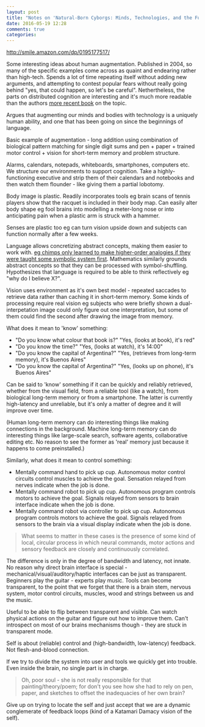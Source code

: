 ```yaml
---
layout: post
title: "Notes on 'Natural-Born Cyborgs: Minds, Technologies, and the Future of Human Intelligence'"
date: 2016-05-19 12:28
comments: true
categories: 
---
```


<http://smile.amazon.com/dp/0195177517/>

Some interesting ideas about human augmentation. Published in 2004, so many of the specific examples come across as quaint and endearing rather than high-tech. Spends a lot of time repeating itself without adding new arguments, and attempting to contest popular fears without really going behind "yes, that could happen, so let's be careful". Nethertheless, the parts on distributed cognition are interesting and it's much more readable than the authors [more recent book](http://smile.amazon.com/Supersizing-Mind-Embodiment-Cognitive-Philosophy/dp/0199773688/ref=asap_bc?ie=UTF8) on the topic. 

Argues that augmenting our minds and bodies with technology is a uniquely human ability, and one that has been going on since the beginnings of language. 

Basic example of augmentation - long addition using combination of biological pattern matching for single digit sums and pen + paper + trained motor control + vision for short-term memory and problem structure.

Alarms, calendars, notepads, whiteboards, smartphones, computers etc. We structure our environments to support cognition. Take a highly-functioning executive and strip them of their calendars and notebooks and then watch them flounder - like giving them a partial lobotomy. 

Body image is plastic. Readily incorporates tools eg brain scans of tennis players show that the racquet is included in their body map. Can easily alter body shape eg fool brains into modelling a meter-long nose or into anticipating pain when a plastic arm is struck with a hammer.

Senses are plastic too eg can turn vision upside down and subjects can function normally after a few weeks.

Language allows concretizing abstract concepts, making them easier to work with. [eg chimps only learned to make higher-order analogies if they were taught some symbolic system first](https://www.researchgate.net/publication/238598702_WHY_MONKEYS_AND_PIGEONS_UNLIKE_CERTAIN_APES_CANNOT_REASON_ANALOGICALLY). Mathematics similarly grounds abstract concepts so that they can be processed with symbol-shuffling. Hypothesizes that language is required to be able to think reflectively eg "why do I believe X?".

Vision uses environment as it's own best model - repeated saccades to retrieve data rather than caching it in short-term memory. Some kinds of processing require real vision eg subjects who were briefly shown a dual-interpetation image could only figure out one interpretation, but some of them could find the second after drawing the image from memory.

What does it mean to 'know' something:

* "Do you know what colour that book is?" "Yes, (looks at book), it's red"
* "Do you know the time?" "Yes, (looks at watch), it's 14:00"
* "Do you know the capital of Argentina?" "Yes, (retrieves from long-term memory), it's Buenos Aires"
* "Do you know the capital of Argentina?" "Yes, (looks up on phone), it's Buenos Aires"

Can be said to 'know' something if it can be quickly and reliably retrieved, whether from the visual field, from a reliable tool (like a watch), from biological long-term memory or from a smartphone. The latter is currently high-latency and unreliable, but it's only a matter of degree and it will improve over time.

(Human long-term memory can do interesting things like making connections in the background. Machine long-term memory can do interesting things like large-scale search, software agents, collaborative editing etc. No reason to see the former as 'real' memory just because it happens to come preinstalled.)

Similarly, what does it mean to control something:

* Mentally command hand to pick up cup. Autonomous motor control circuits control muscles to achieve the goal. Sensation relayed from nerves indicate when the job is done.
* Mentally command robot to pick up cup. Autonomous program controls motors to achieve the goal. Signals relayed from sensors to brain interface indicate when the job is done.
* Mentally command robot via controller to pick up cup. Autonomous program controls motors to achieve the goal. Signals relayed from sensors to the brain via a visual display indicate when the job is done.

> What seems to matter in these cases is the presence of some kind of local, circular process in which neural commands, motor actions and sensory feedback are closely and continuously correlated. 

The difference is only in the degree of bandwidth and latency, not innate. No reason why direct brain interface is special - mechanical/visual/auditory/haptic interfaces can be just as transparent. Beginners play the guitar - experts play music. Tools can become transparent, to the point that we forget that there is a brain stem, nervous system, motor control circuits, muscles, wood and strings between us and the music.

Useful to be able to flip between transparent and visible. Can watch physical actions on the guitar and figure out how to improve them. Can't introspect on most of our brains mechanisms though - they are stuck in transparent mode.

Self is about (reliable) control and (high-bandwidth, low-latency) feedback. Not flesh-and-blood connection. 

If we try to divide the system into user and tools we quickly get into trouble. Even inside the brain, no single part is in charge. 

> Oh, poor soul - she is not really responsible for that painting/theory/poem; for don't you see how she had to rely on pen, paper, and sketches to offset the inadequacies of her own brain?

Give up on trying to locate the self and just accept that we are a dynamic conglemerate of feedback loops (kind of a Katamari Damacy vision of the self).
